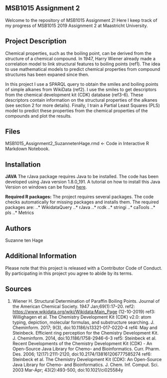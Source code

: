 ## MSB1015 Assignment 2
Welcome to the repository of MSB1015 Assignment 2! Here I keep track of my progress of MSB1015 2019 Assignment 2 at Maastricht University.

## Project Description
Chemical properties, such as the boiling point, can be derived from the structure of a chemical compound. In 1947, Harry Wiener already made a correlation model to link structural features to boiling points (ref1). The idea to use mathematical models to predict chemical properties from compound structures has been expaned since then. 

In this project I use a SPARQL query to obtain the smiles and boiling points of simple alkanes from WikiData (ref2). I use the smiles to get descriptors from the chemical development kit (CDK) database (ref3-6). These descriptors contain information on the structural properties of the alkanes (see section 2 for more details). Finally, I train a Partial Least Squares (PLS) model to predict these properties from the chemical properties of the compounds and plot the results. 

## Files
MSB1015_Assignment2_SuzannetenHage.rmd <- Code in Interactive R Markdown Notebook. 

## Installation
**JAVA**
The rJava package requires Java to be installed. The code has been developed using Java version 1.8.0_191. A tutorial on how to install this Java Version on windows can be found [here](https://downlinko.com/download-install-jdk-8-windows.html). 

**Required R packages:**
The project requires several packages. The code checks automatically for missing packages and installs them. The required packages are: 
..* WikidataQuery 
..* rJava
..* rcdk
..* stringi
..* caTools
..* pls
..* Metrics

## Authors
Suzanne ten Hage

## Additional Information
Please note that this project is released with a Contributor Code of Conduct. By participating in this project you agree to abide by its terms.

## Sources
1. Wiener H. Structural Determination of Paraffin Boiling Points. Journal of the
American Chemical Society. 1947 Jan;69(1):17–20.
ref2: https://www.wikidata.org/wiki/Wikidata:Main_Page (12-10-2019)
ref3: Willighagen et al. The Chemistry Development Kit (CDK) v2.0: atom typing, depiction, molecular formulas, and substructure searching. J. Cheminform. 2017; 9(3), doi:10.1186/s13321-017-0220-4
ref4: May and Steinbeck. Efficient ring perception for the Chemistry Development Kit. J. Cheminform. 2014, doi:10.1186/1758-2946-6-3
ref5: Steinbeck et al. Recent Developments of the Chemistry Development Kit (CDK) - An Open-Source Java Library for Chemo- and Bioinformatics. Curr. Pharm. Des. 2006; 12(17):2111-2120, doi:10.2174/138161206777585274
ref6: Steinbeck et al. The Chemistry Development Kit (CDK): An Open-Source Java Library for Chemo- and Bioinformatics. J. Chem. Inf. Comput. Sci. 2003 Mar-Apr; 43(2):493-500, doi:10.1021/ci025584y
